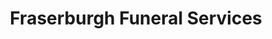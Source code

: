 ---
title: "Fraserburgh Funeral Services"
url: /fraserburgh/fraserburgh-funeral-services/
shop: funeral directors
---